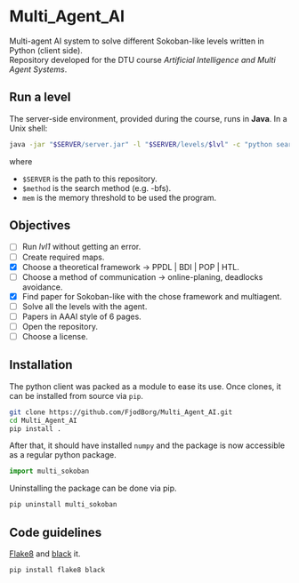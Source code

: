 # Multi_Agent_AI

Multi-agent AI system to solve different Sokoban-like levels written in Python (client side).  
Repository developed for the DTU course _Artificial Intelligence and Multi Agent Systems_.

## Run a level
The server-side environment, provided during the course, runs in **Java**. In a Unix shell:
```bash
java -jar "$SERVER/server.jar" -l "$SERVER/levels/$lvl" -c "python searchclient/searchclient.py $method --max-memory $mem" -g 150 -t 300
```

where
* `$SERVER` is the path to this repository.
* `$method` is the search method (e.g. -bfs).
* `mem` is the memory threshold to be used the program.

## Objectives
* [ ] Run _lvl1_ without getting an error.
* [ ] Create required maps.
* [x] Choose a theoretical framework -> PPDL | BDI | POP | HTL.
* [ ] Choose a method of communication -> online-planing, deadlocks avoidance.
* [x] Find paper for Sokoban-like with the chose framework and multiagent.
* [ ] Solve all the levels with the agent.
* [ ] Papers in AAAI style of 6 pages.
* [ ] Open the repository.
* [ ] Choose a license.

## Installation
The python client was packed as a module to ease its use. Once clones, it can be
installed from source via `pip`.

```bash
git clone https://github.com/FjodBorg/Multi_Agent_AI.git
cd Multi_Agent_AI
pip install .
```

After that, it should have installed `numpy` and the package is now accessible as
a regular python package.
```python
import multi_sokoban
```

Uninstalling the package can be done via pip.
```bash
pip uninstall multi_sokoban
```

## Code guidelines
[Flake8](https://pypi.org/project/flake8/) and [black](https://github.com/ambv/black) it.
```bash
pip install flake8 black
```
